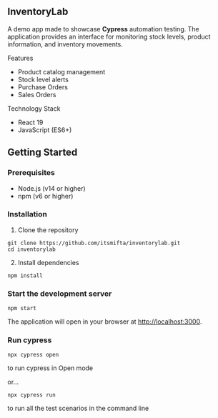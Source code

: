 ## InventoryLab

A demo app made to showcase **Cypress** automation testing. The application provides an interface for monitoring stock levels, product information, and inventory movements.

Features
- Product catalog management
- Stock level alerts
- Purchase Orders
- Sales Orders

Technology Stack
- React 19
- JavaScript (ES6+)

## Getting Started

### Prerequisites

- Node.js (v14 or higher)
- npm (v6 or higher)

### Installation

1. Clone the repository
```
git clone https://github.com/itsmifta/inventorylab.git
cd inventorylab
```

2. Install dependencies
```
npm install
```

### Start the development server
```
npm start
```

The application will open in your browser at [http://localhost:3000](http://localhost:3000).

### Run cypress
```
npx cypress open
```
to run cypress in Open mode

or...
```
npx cypress run
```
to run all the test scenarios in the command line
